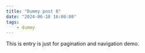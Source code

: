 ```yaml
---
title: "Dummy post 8"
date: "2024-06-18 16:00:00"
tags:
    - dummy
---
```


This is entry is just for pagination and navigation demo.